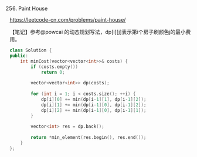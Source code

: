 256. Paint House

https://leetcode-cn.com/problems/paint-house/


【笔记】参考@powcai 的动态规划写法，dp[i][j]表示第i个房子刷颜色j的最小费用。

```cpp
class Solution {
public:
    int minCost(vector<vector<int>>& costs) {
        if (costs.empty())
            return 0;
        
        vector<vector<int>> dp(costs);
        
        for (int i = 1; i < costs.size(); ++i) {
            dp[i][0] += min(dp[i-1][1], dp[i-1][2]);
            dp[i][1] += min(dp[i-1][0], dp[i-1][2]);
            dp[i][2] += min(dp[i-1][0], dp[i-1][1]);
        }
        
        vector<int> res = dp.back();
        
        return *min_element(res.begin(), res.end());
    }
};
```